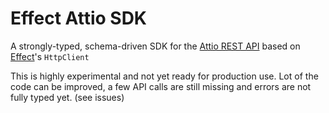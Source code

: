# Effect Attio SDK

A strongly-typed, schema-driven SDK for the [Attio REST API](https://docs.attio.com/rest-api/overview) based on [Effect](https://effect.website)'s `HttpClient`

This is highly experimental and not yet ready for production use. Lot of the code can be improved, a few API calls are still missing and errors are not fully typed yet. (see issues)
